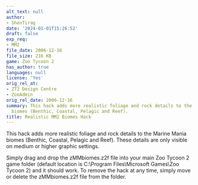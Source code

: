 ```yaml
---
alt_text: null
author:
- ShenTirag
date: '2024-01-01T15:26:52'
draft: false
exp_req:
- MM2
file_date: 2006-12-16
file_size: 216 KB
game: Zoo Tycoon 2
has_author: true
languages: null
license: 'Yes'
orig_rel_at:
- ZT2 Design Centre
- ZooAdmin
orig_rel_date: 2006-12-16
summary: This hack adds more realistic foliage and rock details to the Marine Mania
  biomes (Benthic, Coastal, Pelagic and Reef).
title: Realistic MM2 Biomes Hack
---
```

This hack adds more realistic foliage and rock details to the Marine Mania biomes (Benthic, Coastal, Pelagic and Reef). These details are only visible on medium or higher graphic settings. 

Simply drag and drop the zMMbiomes.z2f file into your main Zoo Tycoon 2 game folder (default location is C:\Program Files\Microsoft Games\Zoo Tycoon 2) and it should work.  To remove the hack at any time, simply move or delete the zMMbiomes.z2f file from the folder.
